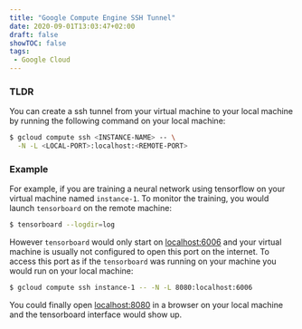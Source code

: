 ```yaml
---
title: "Google Compute Engine SSH Tunnel"
date: 2020-09-01T13:03:47+02:00
draft: false
showTOC: false
tags:
 - Google Cloud
---
```


### TLDR

You can create a ssh tunnel from your virtual machine to your local machine by running the following command on your local machine:

```bash
$ gcloud compute ssh <INSTANCE-NAME> -- \
  -N -L <LOCAL-PORT>:localhost:<REMOTE-PORT>
```

### Example

For example, if you are training a neural network using tensorflow on your virtual machine named `instance-1`. To monitor the training, you would launch `tensorboard` on the remote machine:

```bash
$ tensorboard --logdir=log
```

However `tensorboard` would only start on [localhost:6006](http://localhost:6006) and your virtual machine is usually not configured to open this port on the internet. To access this port as if the `tensorboard` was running on your machine you would run on your local machine:

```bash
$ gcloud compute ssh instance-1 -- -N -L 8080:localhost:6006
```

You could finally open [localhost:8080](http://localhost:8080) in a browser on your local machine and the tensorboard interface would show up.
